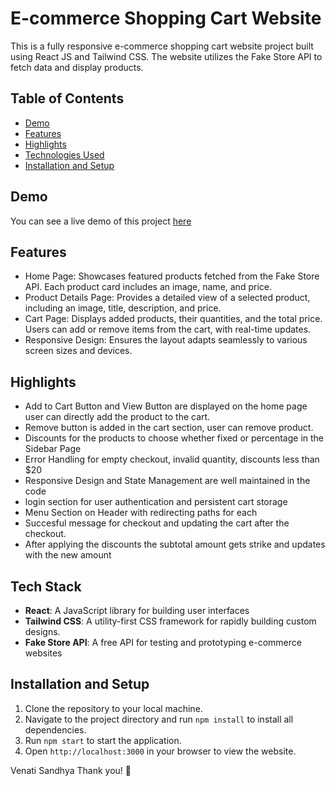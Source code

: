 # E-commerce Shopping Cart Website

This is a fully responsive e-commerce shopping cart website project built using React JS and Tailwind CSS. The website utilizes the Fake Store API to fetch data and display products. 

## Table of Contents

- [Demo](#demo)
- [Features](#features)
- [Highlights](#highlights)
- [Technologies Used](#technologies-used)
- [Installation and Setup](#installation-and-setup)

## Demo

You can see a live demo of this project [here](https://main--shopprofy.netlify.app/)

## Features

- Home Page: Showcases featured products fetched from the Fake Store API. Each product card includes an image, name, and price.
- Product Details Page: Provides a detailed view of a selected product, including an image, title, description, and price.
- Cart Page: Displays added products, their quantities, and the total price. Users can add or remove items from the cart, with real-time updates.
- Responsive Design: Ensures the layout adapts seamlessly to various screen sizes and devices.

## Highlights
- Add to Cart Button and View Button are displayed on the home page user can directly add the product to the cart.
- Remove button is added in the cart section, user can remove product.
- Discounts for the products to choose whether fixed or percentage in the Sidebar Page
- Error Handling for empty checkout, invalid quantity, discounts less than $20
- Responsive Design and State Management are well maintained in the code
- login section for user authentication and persistent cart storage 
- Menu Section on Header with redirecting paths for each
- Succesful message for checkout and updating the cart after the checkout.
- After applying the discounts the subtotal amount gets strike and updates with the new amount

## Tech Stack

- **React**: A JavaScript library for building user interfaces
- **Tailwind CSS**: A utility-first CSS framework for rapidly building custom designs.
- **Fake Store API**: A free API for testing and prototyping e-commerce websites

## Installation and Setup

1. Clone the repository to your local machine.
2. Navigate to the project directory and run `npm install` to install all dependencies.
3. Run `npm start` to start the application.
4. Open `http://localhost:3000` in your browser to view the website.

Venati Sandhya
Thank you! 🤍
